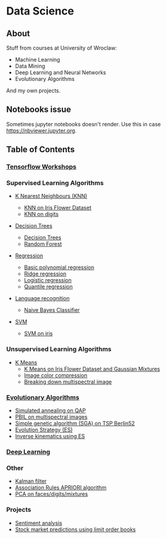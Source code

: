 # Data Science

## About
Stuff from courses at University of Wroclaw:
  * Machine Learning
  * Data Mining
  * Deep Learning and Neural Networks
  * Evolutionary Algorithms

And my own projects.

## Notebooks issue
Sometimes jupyter notebooks doesn't render.
Use this in case https://nbviewer.jupyter.org.

## Table of Contents
### [Tensorflow Workshops](NN-DL/TensorflowWorkshop)

### Supervised Learning Algorithms
* [K Nearest Neighbours (KNN)](Projects/KNN)
  + [KNN on Iris Flower Dataset](Projects/KNN/KNN_iris.ipynb)
  + [KNN on digits](Projects/KNN/KNN_digits.ipynb)

* [Decision Trees](Projects/DECISION_TREES)
  + [Decision Trees](Projects/DECISION_TREES/Decision_trees.ipynb)
  + [Random Forest](Projects/DECISION_TREES/Random_forest.ipynb)

* [Regression](Projects/REGRESSION)
  + [Basic polynomial regression](Projects/REGRESSION/linear_regression.ipynb)
  + [Ridge regression](Projects/REGRESSION/ridge_regression.ipynb)
  + [Logistic regression](Projects/REGRESSION/logistic_regression.ipynb)
  + [Quantile regression](Projects/REGRESSION/quantile_regression.ipynb)

* [Language recognition](Projects/LANGUAGE_RECOGNITION)
  + [Naive Bayes Classifier](Projects/LANGUAGE_RECOGNITION/naive_bayes_classifier.ipynb)

* [SVM](Projects/SVM)
  + [SVM on iris](Projects/LANGUAGE_RECOGNITION/svm_iris.ipynb)

### Unsupervised Learning Algorithms
* [K Means](Projects/KMEANS)
    + [K Means on Iris Flower Dataset and Gaussian Mixtures](Projects/KMEANS/KMEANS_iris.ipynb)
    + [Image color compression](Projects/KMEANS/Image_compression.ipynb)
    + [Breaking down multispectral image](Projects/KMEANS/multispectral_image.ipynb)


### [Evolutionary Algorithms](Evo/)
+ [Simulated annealing on QAP](Evo/Assignment1/SimulatedAnnealing.ipynb)
+ [PBIL on multispectral images](Evo/Assignment1/PBIL.ipynb)
+ [Simple genetic algorithm (SGA) on TSP Berlin52](Evo/Assignment2/SGA.ipynb)
+ [Evolution Strategy (ES)](Evo/Assignment3/ES.ipynb)
+ [Inverse kinematics using ES](Evo/Assignment4/Inverse_Kinematics.ipynb)


### [Deep Learning](NN-DL/)

<!-- * [Reinforcement Learning](#reinforcement-learning) -->

### Other
  + [Kalman filter](Projects/KALMAN_FILTER/kalman_filter.ipynb)
  + [Association Rules APRIORI algorithm](Projects/APRIORI/APRIORI.ipynb)
  + [PCA on faces/digits/mixtures](Projects/PCA)

### Projects
  + [Sentiment analysis](https://github.com/TheFebrin/Sentiment-Analysis)
  + [Stock market predictions using limit order books](https://github.com/TheFebrin/LimitOrderBook)
